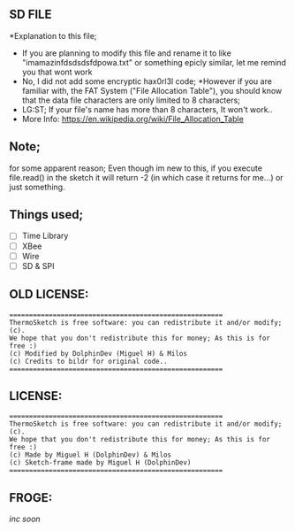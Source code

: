 ## SD FILE
*Explanation to this file;
* If you are planning to modify this file and rename it to like "imamazinfdsdsdsfdpowa.txt" or something epicly similar, let me remind you that wont work
* No, I did not add some encryptic hax0rl3l code; 
*However if you are familiar with, the FAT System ("File Allocation Table"), you should know that the data file characters are only limited to 8 characters;
* LG:ST; If your file's name has more than 8 characters, It won't work..
* More Info: https://en.wikipedia.org/wiki/File_Allocation_Table


## Note;
for some apparent reason; Even though im new to this, if you execute file.read() in the sketch it will return -2
(in which case it returns for me...) or just something.





## Things used;

- [ ] Time Library
- [ ] XBee
- [ ] Wire
- [ ] SD & SPI

## OLD LICENSE:


    ====================================================== 
    ThermoSketch is free software: you can redistribute it and/or modify; (c).
    We hope that you don't redistribute this for money; As this is for free :)
    (c) Modified by DolphinDev (Miguel H) & Milos
    (c) Credits to bildr for original code..
    ======================================================

##  LICENSE:


    ====================================================== 
    ThermoSketch is free software: you can redistribute it and/or modify; (c).
    We hope that you don't redistribute this for money; As this is for free :)
    (c) Made by Miguel H (DolphinDev) & Milos
    (c) Sketch-frame made by Miguel H (DolphinDev)
    ======================================================
    
    
    
## FROGE: 
*inc soon*

